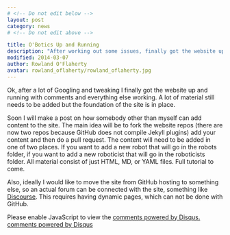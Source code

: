```yaml
---
# <!-- Do not edit below -->
layout: post
category: news
# <!-- Do not edit above -->

title: O'Botics Up and Running
description: "After working out some issues, finally got the website up... still a lot of work to do."
modified: 2014-03-07
author: Rowland O'Flaherty
avatar: rowland_oflaherty/rowland_oflaherty.jpg
---
```


Ok, after a lot of Googling and tweaking I finally got the website up and running with comments and everything else working.
A lot of material still needs to be added but the foundation of the site is in place.

Soon I will make a post on how somebody other than myself can add content to the site.
The main idea will be to fork the website repos (there are now two repos because GitHub does not compile Jekyll plugins) add your content and then do a pull request.
The content will need to be added in one of two places.
If you want to add a new robot that will go in the robots folder, if you want to add a new roboticist that will go in the roboticists folder.
All material consist of just HTML, MD, or YAML files.
Full tutorial to come.

Also, ideally I would like to move the site from GitHub hosting to something else, so an actual forum can be connected with the site, something like [Discourse](http://www.discourse.org/).
This requires having dynamic pages, which can not be done with GitHub.

<!-- Do not edit below this line -->

<div id="disqus_thread"></div>
<script type="text/javascript">
    /* * * CONFIGURATION VARIABLES: EDIT BEFORE PASTING INTO YOUR WEBPAGE * * */
    {% if site.url == "http://o-botics.org" %}
      var disqus_shortname = 'o-botics'; // required: replace example with your forum shortname
    {% endif %}

    /* * * DON'T EDIT BELOW THIS LINE * * */
    (function() {
        var dsq = document.createElement('script'); dsq.type = 'text/javascript'; dsq.async = true;
        dsq.src = '//' + disqus_shortname + '.disqus.com/embed.js';
        (document.getElementsByTagName('head')[0] || document.getElementsByTagName('body')[0]).appendChild(dsq);
    })();
</script>
<noscript>Please enable JavaScript to view the <a href="http://disqus.com/?ref_noscript">comments powered by Disqus.</a></noscript>
<a href="http://disqus.com" class="dsq-brlink">comments powered by <span class="logo-disqus">Disqus</span></a>
